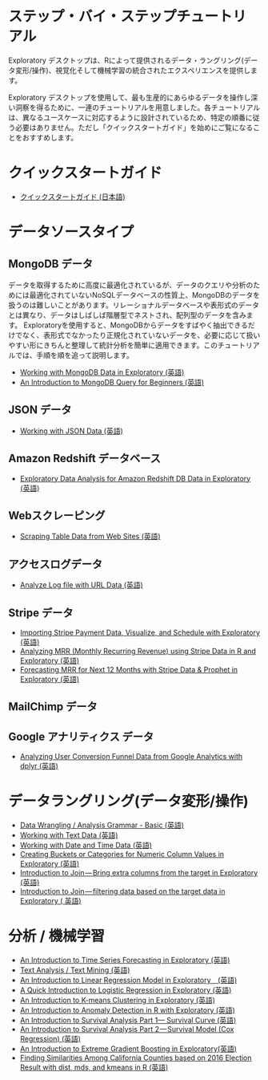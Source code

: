 # ステップ・バイ・ステップチュートリアル

Exploratory デスクトップは、Rによって提供されるデータ・ラングリング(データ変形/操作)、視覚化そして機械学習の統合されたエクスペリエンスを提供します。

Exploratory デスクトップを使用して、最も生産的にあらゆるデータを操作し深い洞察を得るために、一連のチュートリアルを用意しました。各チュートリアルは、異なるユースケースに対応するように設計されているため、特定の順番に従う必要はありません。ただし「クイックスタートガイド」を始めにご覧になることをおすすめします。

# クイックスタートガイド

* [クイックスタートガイド (日本語)](quick-start_ja.html)

# データソースタイプ

## MongoDB データ

データを取得するために高度に最適化されているが、データのクエリや分析のためには最適化されていないNoSQLデータベースの性質上、MongoDBのデータを扱うのは難しいことがあります。リレーショナルデータベースや表形式のデータとは異なり、データはしばしば階層型でネストされ、配列型のデータを含みます。 Exploratoryを使用すると、MongoDBからデータをすばやく抽出できるだけでなく、表形式でなかったり正規化されていないデータを、必要に応じて扱いやすい形にきちんと整理して統計分析を簡単に適用できます。このチュートリアルでは、手順を順を追って説明します。

* [Working with MongoDB Data in Exploratory (英語)](https://blog.exploratory.io/querying-against-mongodb-enhanced-5063bd0b6d92)
* [An Introduction to MongoDB Query for Beginners (英語)](https://blog.exploratory.io/an-introduction-to-mongodb-query-for-beginners-bd463319aa4c)


## JSON データ

* [Working with JSON Data (英語)](tutorials/yelp.md)

## Amazon Redshift データベース

* [Exploratory Data Analysis for Amazon Redshift DB Data in Exploratory (英語)](https://blog.exploratory.io/exploratory-data-analysis-for-amazon-redshift-with-r-dplyr-9a14441020eb)

## Webスクレーピング

* [Scraping Table Data from Web Sites (英語)](https://vimeo.com/195862546)

## アクセスログデータ

* [Analyze Log file with URL Data (英語)](tutorials/log-url.md)

## Stripe データ

* [Importing Stripe Payment Data, Visualize, and Schedule with Exploratory (英語)](https://blog.exploratory.io/importing-stripe-payment-data-visualize-and-schedule-with-exploratory-3b1422a9cf8b)
* [Analyzing MRR (Monthly Recurring Revenue) using Stripe Data in R and Exploratory (英語)](https://blog.exploratory.io/analyzing-mrr-monthly-recurring-revenue-using-stripe-data-in-r-and-exploratory-ea434d4aed6)
* [Forecasting MRR for Next 12 Months with Stripe Data & Prophet in Exploratory (英語)](https://blog.exploratory.io/forecasting-mrr-for-next-12-months-with-stripe-data-prophet-in-exploratory-3ccb5e3f9d70)

## MailChimp データ


## Google アナリティクス データ

* [Analyzing User Conversion Funnel Data from Google Analytics with dplyr (英語)](https://blog.exploratory.io/analyzing-user-conversion-funnel-with-google-analytics-data-ddeed14ce26f)


# データラングリング(データ変形/操作)

* [Data Wrangling / Analysis Grammar - Basic (英語)](tutorials/flight.md)
* [Working with Text Data (英語)](tutorials/text-data.md)
* [Working with Date and Time Data (英語)](tutorials/date-data.md)
* [Creating Buckets or Categories for Numeric Column Values in Exploratory (英語)](https://blog.exploratory.io/creating-buckets-or-clusters-for-numeric-column-values-in-exploratory-d04901b32d35)
* [Introduction to Join — Bring extra columns from the target in Exploratory (英語)](https://blog.exploratory.io/introduction-to-join-bring-extra-columns-from-the-target-in-exploratory-1ec585ec2cf1)
* [Introduction to Join — filtering data based on the target data in Exploratory ( 英語)](https://blog.exploratory.io/introduction-to-join-filtering-data-based-on-the-target-data-in-exploratory-eedbd7b39d0a)



# 分析 / 機械学習

* [An Introduction to Time Series Forecasting in Exploratory (英語)](https://blog.exploratory.io/an-introduction-to-time-series-forecasting-with-prophet-package-in-exploratory-129ed0c12112)
* [Text Analysis / Text Mining (英語)]((tutorials/text-analysis.md))
* [An Introduction to Linear Regression Model in Exploratory　(英語)](https://blog.exploratory.io/introduction-to-linear-regression-model-in-exploratory-a46e90d62f7d)
* [A Quick Introduction to Logistic Regression in Exploratory (英語)](https://blog.exploratory.io/quick-introduction-to-logistic-regression-in-exploratory-fdcf321e2d7d)
* [An Introduction to K-means Clustering in Exploratory (英語)](https://blog.exploratory.io/introduction-to-k-means-clustering-in-exploratory-8352650f1185)
* [An Introduction to Anomaly Detection in R with Exploratory (英語)](https://blog.exploratory.io/introduction-to-anomaly-detection-in-r-with-exploratory-a0507d40385d)
* [An Introduction to Survival Analysis Part 1— Survival Curve (英語)](https://blog.exploratory.io/introduction-to-survival-analysis-part-1-survival-curve-9364ea642114)
* [An Introduction to Survival Analysis Part 2 — Survival Model (Cox Regression) (英語)](https://blog.exploratory.io/introduction-to-survival-analysis-part-2-survival-model-cox-regression-47a170eacf5d)
* [An Introduction to Extreme Gradient Boosting in Exploratory(英語)](https://blog.exploratory.io/introduction-to-extreme-gradient-boosting-in-exploratory-7bbec554ac7)
* [Finding Similarities Among California Counties based on 2016 Election Result with dist, mds, and kmeans in R (英語)](https://blog.exploratory.io/finding-similarities-among-california-counties-based-on-2016-election-result-with-dist-mds-and-83dd7cefd408)
